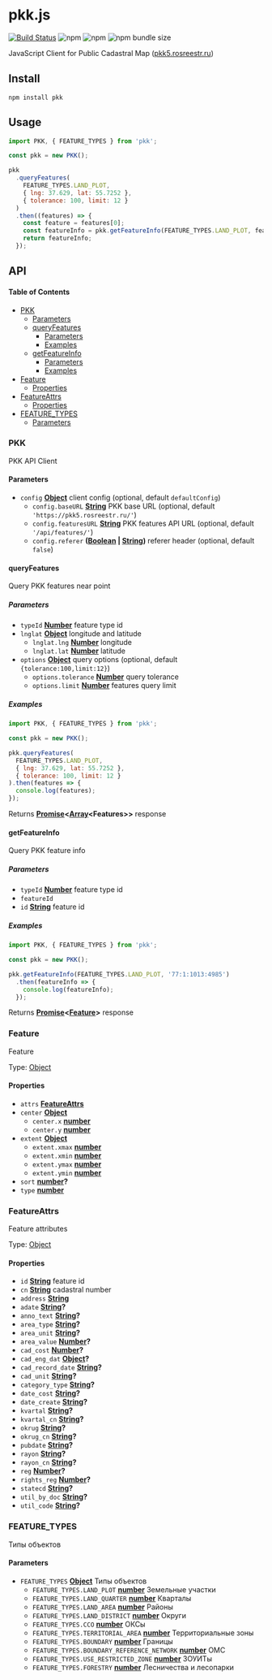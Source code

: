 # pkk.js

[![Build Status](https://img.shields.io/circleci/project/github/stepankuzmin/pkk.js.svg?style=popout)](https://circleci.com/gh/stepankuzmin/pkk.js)
![npm](https://img.shields.io/npm/v/pkk)
![npm](https://img.shields.io/npm/dt/pkk)
![npm bundle size](https://img.shields.io/bundlephobia/minzip/pkk)

JavaScript Client for Public Cadastral Map ([pkk5.rosreestr.ru](https://pkk5.rosreestr.ru))

## Install

```shell
npm install pkk
```

## Usage

```js
import PKK, { FEATURE_TYPES } from 'pkk';

const pkk = new PKK();

pkk
  .queryFeatures(
    FEATURE_TYPES.LAND_PLOT,
    { lng: 37.629, lat: 55.7252 },
    { tolerance: 100, limit: 12 }
  )
  .then((features) => {
    const feature = features[0];
    const featureInfo = pkk.getFeatureInfo(FEATURE_TYPES.LAND_PLOT, feature.attrs.id);
    return featureInfo;
  });
```

## API

<!-- Generated by documentation.js. Update this documentation by updating the source code. -->

#### Table of Contents

-   [PKK](#pkk)
    -   [Parameters](#parameters)
    -   [queryFeatures](#queryfeatures)
        -   [Parameters](#parameters-1)
        -   [Examples](#examples)
    -   [getFeatureInfo](#getfeatureinfo)
        -   [Parameters](#parameters-2)
        -   [Examples](#examples-1)
-   [Feature](#feature)
    -   [Properties](#properties)
-   [FeatureAttrs](#featureattrs)
    -   [Properties](#properties-1)
-   [FEATURE_TYPES](#feature_types)
    -   [Parameters](#parameters-3)

### PKK

PKK API Client

#### Parameters

-   `config` **[Object](https://developer.mozilla.org/docs/Web/JavaScript/Reference/Global_Objects/Object)** client config (optional, default `defaultConfig`)
    -   `config.baseURL` **[String](https://developer.mozilla.org/docs/Web/JavaScript/Reference/Global_Objects/String)** PKK base URL (optional, default `'https://pkk5.rosreestr.ru/'`)
    -   `config.featuresURL` **[String](https://developer.mozilla.org/docs/Web/JavaScript/Reference/Global_Objects/String)** PKK features API URL (optional, default `'/api/features/'`)
    -   `config.referer` **([Boolean](https://developer.mozilla.org/docs/Web/JavaScript/Reference/Global_Objects/Boolean) \| [String](https://developer.mozilla.org/docs/Web/JavaScript/Reference/Global_Objects/String))** referer header (optional, default `false`)

#### queryFeatures

Query PKK features near point

##### Parameters

-   `typeId` **[Number](https://developer.mozilla.org/docs/Web/JavaScript/Reference/Global_Objects/Number)** feature type id
-   `lnglat` **[Object](https://developer.mozilla.org/docs/Web/JavaScript/Reference/Global_Objects/Object)** longitude and latitude
    -   `lnglat.lng` **[Number](https://developer.mozilla.org/docs/Web/JavaScript/Reference/Global_Objects/Number)** longitude
    -   `lnglat.lat` **[Number](https://developer.mozilla.org/docs/Web/JavaScript/Reference/Global_Objects/Number)** latitude
-   `options` **[Object](https://developer.mozilla.org/docs/Web/JavaScript/Reference/Global_Objects/Object)** query options (optional, default `{tolerance:100,limit:12}`)
    -   `options.tolerance` **[Number](https://developer.mozilla.org/docs/Web/JavaScript/Reference/Global_Objects/Number)** query tolerance
    -   `options.limit` **[Number](https://developer.mozilla.org/docs/Web/JavaScript/Reference/Global_Objects/Number)** features query limit

##### Examples

```javascript
import PKK, { FEATURE_TYPES } from 'pkk';

const pkk = new PKK();

pkk.queryFeatures(
  FEATURE_TYPES.LAND_PLOT,
  { lng: 37.629, lat: 55.7252 },
  { tolerance: 100, limit: 12 }
).then(features => {
  console.log(features);
});
```

Returns **[Promise](https://developer.mozilla.org/docs/Web/JavaScript/Reference/Global_Objects/Promise)&lt;[Array](https://developer.mozilla.org/docs/Web/JavaScript/Reference/Global_Objects/Array)&lt;Features>>** response

#### getFeatureInfo

Query PKK feature info

##### Parameters

-   `typeId` **[Number](https://developer.mozilla.org/docs/Web/JavaScript/Reference/Global_Objects/Number)** feature type id
-   `featureId`  
-   `id` **[String](https://developer.mozilla.org/docs/Web/JavaScript/Reference/Global_Objects/String)** feature id

##### Examples

```javascript
import PKK, { FEATURE_TYPES } from 'pkk';

const pkk = new PKK();

pkk.getFeatureInfo(FEATURE_TYPES.LAND_PLOT, '77:1:1013:4985')
  .then(featureInfo => {
    console.log(featureInfo);
  });
```

Returns **[Promise](https://developer.mozilla.org/docs/Web/JavaScript/Reference/Global_Objects/Promise)&lt;[Feature](#feature)>** response

### Feature

Feature

Type: [Object](https://developer.mozilla.org/docs/Web/JavaScript/Reference/Global_Objects/Object)

#### Properties

-   `attrs` **[FeatureAttrs](#featureattrs)** 
-   `center` **[Object](https://developer.mozilla.org/docs/Web/JavaScript/Reference/Global_Objects/Object)** 
    -   `center.x` **[number](https://developer.mozilla.org/docs/Web/JavaScript/Reference/Global_Objects/Number)** 
    -   `center.y` **[number](https://developer.mozilla.org/docs/Web/JavaScript/Reference/Global_Objects/Number)** 
-   `extent` **[Object](https://developer.mozilla.org/docs/Web/JavaScript/Reference/Global_Objects/Object)** 
    -   `extent.xmax` **[number](https://developer.mozilla.org/docs/Web/JavaScript/Reference/Global_Objects/Number)** 
    -   `extent.xmin` **[number](https://developer.mozilla.org/docs/Web/JavaScript/Reference/Global_Objects/Number)** 
    -   `extent.ymax` **[number](https://developer.mozilla.org/docs/Web/JavaScript/Reference/Global_Objects/Number)** 
    -   `extent.ymin` **[number](https://developer.mozilla.org/docs/Web/JavaScript/Reference/Global_Objects/Number)** 
-   `sort` **[number](https://developer.mozilla.org/docs/Web/JavaScript/Reference/Global_Objects/Number)?** 
-   `type` **[number](https://developer.mozilla.org/docs/Web/JavaScript/Reference/Global_Objects/Number)** 

### FeatureAttrs

Feature attributes

Type: [Object](https://developer.mozilla.org/docs/Web/JavaScript/Reference/Global_Objects/Object)

#### Properties

-   `id` **[String](https://developer.mozilla.org/docs/Web/JavaScript/Reference/Global_Objects/String)** feature id
-   `cn` **[String](https://developer.mozilla.org/docs/Web/JavaScript/Reference/Global_Objects/String)** cadastral number
-   `address` **[String](https://developer.mozilla.org/docs/Web/JavaScript/Reference/Global_Objects/String)** 
-   `adate` **[String](https://developer.mozilla.org/docs/Web/JavaScript/Reference/Global_Objects/String)?** 
-   `anno_text` **[String](https://developer.mozilla.org/docs/Web/JavaScript/Reference/Global_Objects/String)?** 
-   `area_type` **[String](https://developer.mozilla.org/docs/Web/JavaScript/Reference/Global_Objects/String)?** 
-   `area_unit` **[String](https://developer.mozilla.org/docs/Web/JavaScript/Reference/Global_Objects/String)?** 
-   `area_value` **[Number](https://developer.mozilla.org/docs/Web/JavaScript/Reference/Global_Objects/Number)?** 
-   `cad_cost` **[Number](https://developer.mozilla.org/docs/Web/JavaScript/Reference/Global_Objects/Number)?** 
-   `cad_eng_dat` **[Object](https://developer.mozilla.org/docs/Web/JavaScript/Reference/Global_Objects/Object)?** 
-   `cad_record_date` **[String](https://developer.mozilla.org/docs/Web/JavaScript/Reference/Global_Objects/String)?** 
-   `cad_unit` **[String](https://developer.mozilla.org/docs/Web/JavaScript/Reference/Global_Objects/String)?** 
-   `category_type` **[String](https://developer.mozilla.org/docs/Web/JavaScript/Reference/Global_Objects/String)?** 
-   `date_cost` **[String](https://developer.mozilla.org/docs/Web/JavaScript/Reference/Global_Objects/String)?** 
-   `date_create` **[String](https://developer.mozilla.org/docs/Web/JavaScript/Reference/Global_Objects/String)?** 
-   `kvartal` **[String](https://developer.mozilla.org/docs/Web/JavaScript/Reference/Global_Objects/String)?** 
-   `kvartal_cn` **[String](https://developer.mozilla.org/docs/Web/JavaScript/Reference/Global_Objects/String)?** 
-   `okrug` **[String](https://developer.mozilla.org/docs/Web/JavaScript/Reference/Global_Objects/String)?** 
-   `okrug_cn` **[String](https://developer.mozilla.org/docs/Web/JavaScript/Reference/Global_Objects/String)?** 
-   `pubdate` **[String](https://developer.mozilla.org/docs/Web/JavaScript/Reference/Global_Objects/String)?** 
-   `rayon` **[String](https://developer.mozilla.org/docs/Web/JavaScript/Reference/Global_Objects/String)?** 
-   `rayon_cn` **[String](https://developer.mozilla.org/docs/Web/JavaScript/Reference/Global_Objects/String)?** 
-   `reg` **[Number](https://developer.mozilla.org/docs/Web/JavaScript/Reference/Global_Objects/Number)?** 
-   `rights_reg` **[Number](https://developer.mozilla.org/docs/Web/JavaScript/Reference/Global_Objects/Number)?** 
-   `statecd` **[String](https://developer.mozilla.org/docs/Web/JavaScript/Reference/Global_Objects/String)?** 
-   `util_by_doc` **[String](https://developer.mozilla.org/docs/Web/JavaScript/Reference/Global_Objects/String)?** 
-   `util_code` **[String](https://developer.mozilla.org/docs/Web/JavaScript/Reference/Global_Objects/String)?** 

### FEATURE_TYPES

Типы объектов

#### Parameters

-   `FEATURE_TYPES` **[Object](https://developer.mozilla.org/docs/Web/JavaScript/Reference/Global_Objects/Object)** Типы объектов
    -   `FEATURE_TYPES.LAND_PLOT` **[number](https://developer.mozilla.org/docs/Web/JavaScript/Reference/Global_Objects/Number)** Земельные участки
    -   `FEATURE_TYPES.LAND_QUARTER` **[number](https://developer.mozilla.org/docs/Web/JavaScript/Reference/Global_Objects/Number)** Кварталы
    -   `FEATURE_TYPES.LAND_AREA` **[number](https://developer.mozilla.org/docs/Web/JavaScript/Reference/Global_Objects/Number)** Районы
    -   `FEATURE_TYPES.LAND_DISTRICT` **[number](https://developer.mozilla.org/docs/Web/JavaScript/Reference/Global_Objects/Number)** Округи
    -   `FEATURE_TYPES.CCO` **[number](https://developer.mozilla.org/docs/Web/JavaScript/Reference/Global_Objects/Number)** ОКСы
    -   `FEATURE_TYPES.TERRITORIAL_AREA` **[number](https://developer.mozilla.org/docs/Web/JavaScript/Reference/Global_Objects/Number)** Территориальные зоны
    -   `FEATURE_TYPES.BOUNDARY` **[number](https://developer.mozilla.org/docs/Web/JavaScript/Reference/Global_Objects/Number)** Границы
    -   `FEATURE_TYPES.BOUNDARY_REFERENCE_NETWORK` **[number](https://developer.mozilla.org/docs/Web/JavaScript/Reference/Global_Objects/Number)** ОМС
    -   `FEATURE_TYPES.USE_RESTRICTED_ZONE` **[number](https://developer.mozilla.org/docs/Web/JavaScript/Reference/Global_Objects/Number)** ЗОУИТы
    -   `FEATURE_TYPES.FORESTRY` **[number](https://developer.mozilla.org/docs/Web/JavaScript/Reference/Global_Objects/Number)** Лесничества и лесопарки
